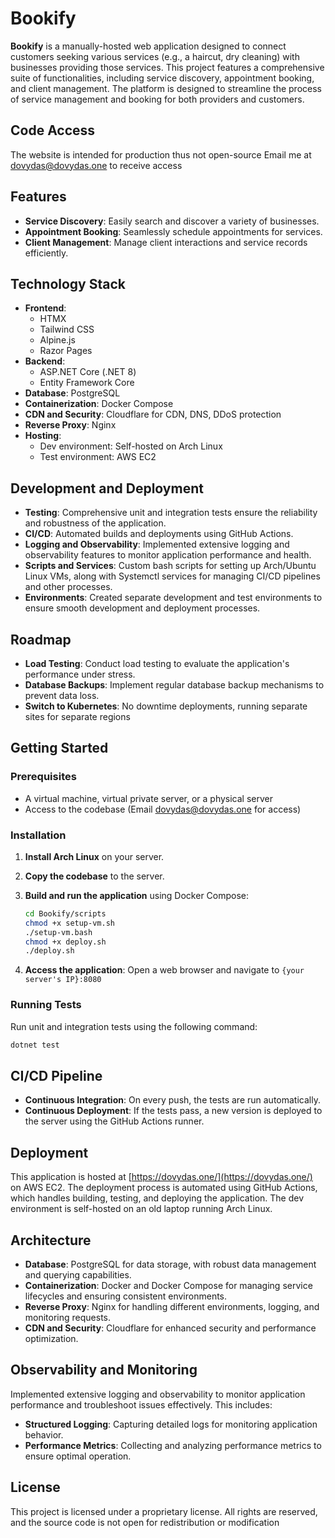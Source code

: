 # Bookify

**Bookify** is a manually-hosted web application designed to connect customers seeking various services (e.g., a haircut, dry cleaning) with businesses providing those services. This project features a comprehensive suite of functionalities, including service discovery, appointment booking, and client management. The platform is designed to streamline the process of service management and booking for both providers and customers.

## Code Access

The website is intended for production thus not open-source
Email me at dovydas@dovydas.one to receive access
## Features

- **Service Discovery**: Easily search and discover a variety of businesses.
- **Appointment Booking**: Seamlessly schedule appointments for services.
- **Client Management**: Manage client interactions and service records efficiently.

## Technology Stack

- **Frontend**:
  - HTMX
  - Tailwind CSS
  - Alpine.js
  - Razor Pages
- **Backend**:
  - ASP.NET Core (.NET 8)
  - Entity Framework Core
- **Database**: PostgreSQL
- **Containerization**: Docker Compose
- **CDN and Security**: Cloudflare for CDN, DNS, DDoS protection
- **Reverse Proxy**: Nginx 
- **Hosting**:
  - Dev environment: Self-hosted on Arch Linux
  - Test environment: AWS EC2

## Development and Deployment

- **Testing**: Comprehensive unit and integration tests ensure the reliability and robustness of the application.
- **CI/CD**: Automated builds and deployments using GitHub Actions.
- **Logging and Observability**: Implemented extensive logging and observability features to monitor application performance and health.
- **Scripts and Services**: Custom bash scripts for setting up Arch/Ubuntu Linux VMs, along with Systemctl services for managing CI/CD pipelines and other processes.
- **Environments**: Created separate development and test environments to ensure smooth development and deployment processes.

## Roadmap

- **Load Testing**: Conduct load testing to evaluate the application's performance under stress.
- **Database Backups**: Implement regular database backup mechanisms to prevent data loss.
- **Switch to Kubernetes**: No downtime deployments, running separate sites for separate regions

## Getting Started

### Prerequisites

- A virtual machine, virtual private server, or a physical server
- Access to the codebase (Email dovydas@dovydas.one for access)

### Installation
1. **Install Arch Linux** on your server.
2. **Copy the codebase** to the server.
3. **Build and run the application** using Docker Compose:
    ```bash
    cd Bookify/scripts
    chmod +x setup-vm.sh
    ./setup-vm.bash
    chmod +x deploy.sh
    ./deploy.sh
    ```

4. **Access the application**: Open a web browser and navigate to `{your server's IP}:8080`

### Running Tests

Run unit and integration tests using the following command:
```bash
dotnet test
```

## CI/CD Pipeline

- **Continuous Integration**: On every push, the tests are run automatically.
- **Continuous Deployment**: If the tests pass, a new version is deployed to the server using the GitHub Actions runner.

## Deployment

This application is hosted at [https://dovydas.one/](https://dovydas.one/) on AWS EC2. The deployment process is automated using GitHub Actions, which handles building, testing, and deploying the application. The dev environment is self-hosted on an old laptop running Arch Linux.

## Architecture

- **Database**: PostgreSQL for data storage, with robust data management and querying capabilities.
- **Containerization**: Docker and Docker Compose for managing service lifecycles and ensuring consistent environments.
- **Reverse Proxy**: Nginx for handling different environments, logging, and monitoring requests.
- **CDN and Security**: Cloudflare for enhanced security and performance optimization.

## Observability and Monitoring

Implemented extensive logging and observability to monitor application performance and troubleshoot issues effectively. This includes:

- **Structured Logging**: Capturing detailed logs for monitoring application behavior.
- **Performance Metrics**: Collecting and analyzing performance metrics to ensure optimal operation.

## License

This project is licensed under a proprietary license. All rights are reserved, and the source code is not open for redistribution or modification
